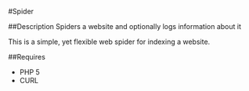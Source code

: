 #Spider

##Description
Spiders a website and optionally logs information about it

This is a simple, yet flexible web spider for indexing a website.

##Requires
* PHP 5
* CURL
